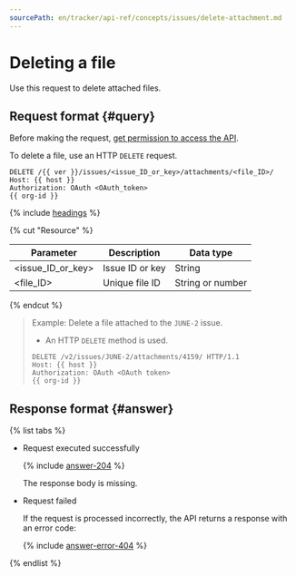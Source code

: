 ```yaml
---
sourcePath: en/tracker/api-ref/concepts/issues/delete-attachment.md
---
```

# Deleting a file

Use this request to delete attached files.

## Request format {#query}

Before making the request, [get permission to access the API](../access.md).

To delete a file, use an HTTP `DELETE` request.

```
DELETE /{{ ver }}/issues/<issue_ID_or_key>/attachments/<file_ID>/
Host: {{ host }}
Authorization: OAuth <OAuth_token>
{{ org-id }}
```

{% include [headings](../../../_includes/tracker/api/headings.md) %}

{% cut "Resource" %}

| Parameter | Description | Data type |
----- | ----- | -----
| \<issue_ID_or_key\> | Issue ID or key | String |
| \<file_ID\> | Unique file ID | String or number |

{% endcut %}

> Example: Delete a file attached to the `JUNE-2` issue.
>
> - An HTTP `DELETE` method is used.
>
> ```
> DELETE /v2/issues/JUNE-2/attachments/4159/ HTTP/1.1
> Host: {{ host }}
> Authorization: OAuth <OAuth token>
> {{ org-id }}
> ```

## Response format {#answer}

{% list tabs %}

- Request executed successfully

   {% include [answer-204](../../../_includes/tracker/api/answer-204.md) %}

   The response body is missing.

- Request failed

   If the request is processed incorrectly, the API returns a response with an error code:

   {% include [answer-error-404](../../../_includes/tracker/api/answer-error-404.md) %}

{% endlist %}